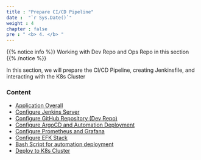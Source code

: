 ```yaml
---
title : "Prepare CI/CD Pipeline"
date :  "`r Sys.Date()`" 
weight : 4 
chapter : false
pre : " <b> 4. </b> "
---
```



{{% notice info %}}
Working with Dev Repo and Ops Repo in this section
{{% /notice %}}

In this section, we will prepare the CI/CD Pipeline, creating Jenkinsfile, and interacting with the K8s Cluster

### Content

- [Application Overall](4.1-application/) 
- [Configure Jenkins Server](4.2-jenkins/) 
- [Configure GitHub Repository (Dev Repo)](4.3-dev-repo/) 
- [Configure ArgoCD and Automation Deployment](4.4-argocd-autodeploy/) 
- [Configure Prometheus and Grafana](4.5-prometheus-grafana/) 
- [Configure EFK Stack](4.6-EFK/)
- [Bash Script for automation deployment](4.7-BashScript/)
- [Deploy to K8s Cluster](4.8-k8s/)